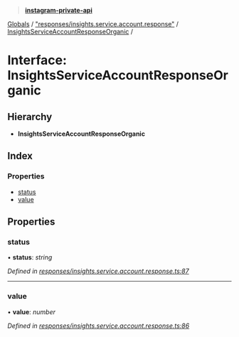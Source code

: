 > **[instagram-private-api](../README.md)**

[Globals](../README.md) / ["responses/insights.service.account.response"](../modules/_responses_insights_service_account_response_.md) / [InsightsServiceAccountResponseOrganic](_responses_insights_service_account_response_.insightsserviceaccountresponseorganic.md) /

# Interface: InsightsServiceAccountResponseOrganic

## Hierarchy

* **InsightsServiceAccountResponseOrganic**

## Index

### Properties

* [status](_responses_insights_service_account_response_.insightsserviceaccountresponseorganic.md#status)
* [value](_responses_insights_service_account_response_.insightsserviceaccountresponseorganic.md#value)

## Properties

###  status

• **status**: *string*

*Defined in [responses/insights.service.account.response.ts:87](https://github.com/dilame/instagram-private-api/blob/173bc62/src/responses/insights.service.account.response.ts#L87)*

___

###  value

• **value**: *number*

*Defined in [responses/insights.service.account.response.ts:86](https://github.com/dilame/instagram-private-api/blob/173bc62/src/responses/insights.service.account.response.ts#L86)*